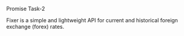

Promise Task-2

Fixer is a simple and lightweight API for current and historical foreign exchange (forex) rates.
